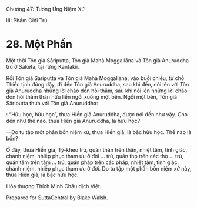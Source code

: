  

Chương 47: Tương Ưng Niệm Xứ

III: Phẩm Giới Trú

# 28\. Một Phần

Một thời Tôn giả Sāriputta, Tôn giả Mahà Moggallāna và Tôn giả Anuruddha trú ở Sāketa, tại rừng Kantakii.

Rồi Tôn giả Sāriputta và Tôn giả Mahà Moggallāna, vào buổi chiều, từ chỗ Thiền tịnh đứng dậy, đi đến Tôn giả Anuruddha; sau khi đến, nói lên với Tôn giả Anuruddha những lời chào đón hỏi thăm, sau khi nói lên những lời chào đón hỏi thăm thân hữu liền ngồi xuống một bên. Ngồi một bên, Tôn giả Sāriputta thưa với Tôn giả Anuruddha:

: “Hữu học, hữu học”, thưa Hiền giả Anuruddha, được nói đến như vậy. Cho đến như thế nào, thưa Hiền giả Anuruddha, là hữu học?

—Do tu tập một phần bốn niệm xứ, thưa Hiền giả, là bậc hữu học. Thế nào là bốn?

Ở đây, thưa Hiền giả, Tỷ-kheo trú, quán thân trên thân, nhiệt tâm, tỉnh giác, chánh niệm, nhiếp phục tham ưu ở đời … trú, quán thọ trên các thọ … trú, quán tâm trên tâm … trú, quán pháp trên các pháp, nhiệt tâm, tỉnh giác, chánh niệm, nhiếp phục tham ưu ở đời. Do tu tập một phần bốn niệm xứ này, thưa Hiền giả, là bậc hữu học.

Hòa thượng Thích Minh Châu dịch Việt.

Prepared for SuttaCentral by Blake Walsh.